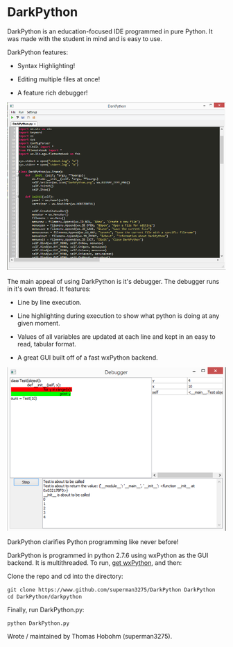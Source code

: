 DarkPython
==========


DarkPython is an education-focused IDE programmed in pure Python. It was made with the student in mind and is easy to use.


DarkPython features:


* Syntax Highlighting!

* Editing multiple files at once!

* A feature rich debugger!


![Editor Screenshot](/screenshots/editor.png)


The main appeal of using DarkPython is it's debugger. The debugger runs in it's own thread. It features:


* Line by line execution.

* Line highlighting during execution to show what python is doing at any given moment.

* Values of all variables are updated at each line and kept in an easy to read, tabular format.

* A great GUI built off of a fast wxPython backend.


![Debugger Screenshot](/screenshots/debugger.png)


DarkPython clarifies Python programming like never before!


DarkPython is programmed in python 2.7.6 using wxPython as the GUI backend. It is multithreaded. To run, [get wxPython](http://www.wxpython.org), and then:


Clone the repo and cd into the directory:

    git clone https://www.github.com/superman3275/DarkPython DarkPython
    cd DarkPython/darkpython

Finally, run DarkPython.py:

    python DarkPython.py


Wrote / maintained by Thomas Hobohm (superman3275).